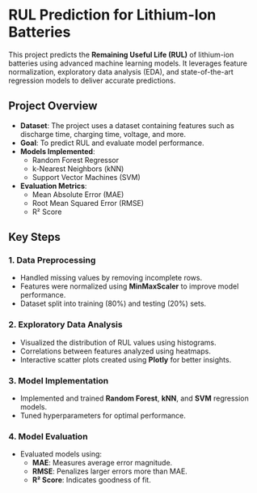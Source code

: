 # RUL Prediction for Lithium-Ion Batteries

This project predicts the **Remaining Useful Life (RUL)** of lithium-ion batteries using advanced machine learning models. It leverages feature normalization, exploratory data analysis (EDA), and state-of-the-art regression models to deliver accurate predictions.

## Project Overview

- **Dataset**: The project uses a dataset containing features such as discharge time, charging time, voltage, and more.
- **Goal**: To predict RUL and evaluate model performance.
- **Models Implemented**:
  - Random Forest Regressor
  - k-Nearest Neighbors (kNN)
  - Support Vector Machines (SVM)
- **Evaluation Metrics**:
  - Mean Absolute Error (MAE)
  - Root Mean Squared Error (RMSE)
  - R² Score

## Key Steps

### 1. **Data Preprocessing**
- Handled missing values by removing incomplete rows.
- Features were normalized using **MinMaxScaler** to improve model performance.
- Dataset split into training (80%) and testing (20%) sets.

### 2. **Exploratory Data Analysis**
- Visualized the distribution of RUL values using histograms.
- Correlations between features analyzed using heatmaps.
- Interactive scatter plots created using **Plotly** for better insights.

### 3. **Model Implementation**
- Implemented and trained **Random Forest**, **kNN**, and **SVM** regression models.
- Tuned hyperparameters for optimal performance.

### 4. **Model Evaluation**
- Evaluated models using:
  - **MAE**: Measures average error magnitude.
  - **RMSE**: Penalizes larger errors more than MAE.
  - **R² Score**: Indicates goodness of fit.
